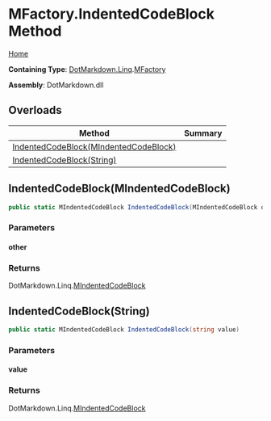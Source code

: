 <a name="_top"></a>

# MFactory\.IndentedCodeBlock Method

[Home](../../../../README.md#_top)

**Containing Type**: [DotMarkdown.Linq](../../README.md#_top)\.[MFactory](../README.md#_top)

**Assembly**: DotMarkdown\.dll

## Overloads

| Method | Summary |
| ------ | ------- |
| [IndentedCodeBlock(MIndentedCodeBlock)](#DotMarkdown_Linq_MFactory_IndentedCodeBlock_DotMarkdown_Linq_MIndentedCodeBlock_) | |
| [IndentedCodeBlock(String)](#DotMarkdown_Linq_MFactory_IndentedCodeBlock_System_String_) | |

## IndentedCodeBlock\(MIndentedCodeBlock\) <a name="DotMarkdown_Linq_MFactory_IndentedCodeBlock_DotMarkdown_Linq_MIndentedCodeBlock_"></a>

```csharp
public static MIndentedCodeBlock IndentedCodeBlock(MIndentedCodeBlock other)
```

### Parameters

#### other

### Returns

DotMarkdown\.Linq\.[MIndentedCodeBlock](../../MIndentedCodeBlock/README.md#_top)

## IndentedCodeBlock\(String\) <a name="DotMarkdown_Linq_MFactory_IndentedCodeBlock_System_String_"></a>

```csharp
public static MIndentedCodeBlock IndentedCodeBlock(string value)
```

### Parameters

#### value

### Returns

DotMarkdown\.Linq\.[MIndentedCodeBlock](../../MIndentedCodeBlock/README.md#_top)

